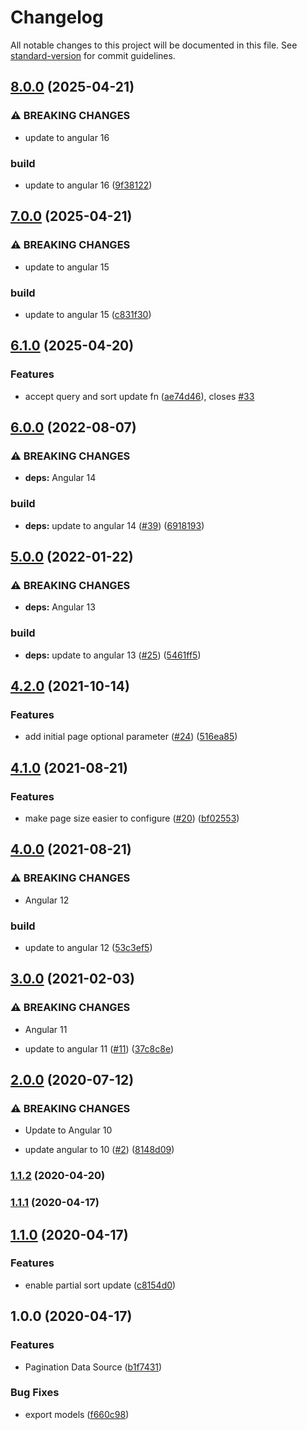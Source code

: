 # Changelog

All notable changes to this project will be documented in this file. See [standard-version](https://github.com/conventional-changelog/standard-version) for commit guidelines.

## [8.0.0](https://github.com/nilsmehlhorn/ngx-pagination-data-source/compare/v7.0.0...v8.0.0) (2025-04-21)


### ⚠ BREAKING CHANGES

* update to angular 16

### build

* update to angular 16 ([9f38122](https://github.com/nilsmehlhorn/ngx-pagination-data-source/commit/9f3812277a7b2b57b8ea8d18c8fadcdd689bec87))

## [7.0.0](https://github.com/nilsmehlhorn/ngx-pagination-data-source/compare/v6.1.0...v7.0.0) (2025-04-21)


### ⚠ BREAKING CHANGES

* update to angular 15

### build

* update to angular 15 ([c831f30](https://github.com/nilsmehlhorn/ngx-pagination-data-source/commit/c831f30572c2cddf470e0054ce60f456f4a0c502))

## [6.1.0](https://github.com/nilsmehlhorn/ngx-pagination-data-source/compare/v6.0.0...v6.1.0) (2025-04-20)


### Features

* accept query and sort update fn ([ae74d46](https://github.com/nilsmehlhorn/ngx-pagination-data-source/commit/ae74d46209d98291ce6b6153b565bf5b3c890e1b)), closes [#33](https://github.com/nilsmehlhorn/ngx-pagination-data-source/issues/33)

## [6.0.0](https://github.com/nilsmehlhorn/ngx-pagination-data-source/compare/v5.0.0...v6.0.0) (2022-08-07)


### ⚠ BREAKING CHANGES

* **deps:** Angular 14

### build

* **deps:** update to angular 14 ([#39](https://github.com/nilsmehlhorn/ngx-pagination-data-source/issues/39)) ([6918193](https://github.com/nilsmehlhorn/ngx-pagination-data-source/commit/69181939c63432e16b90aac25b31a86910057236))

## [5.0.0](https://github.com/nilsmehlhorn/ngx-pagination-data-source/compare/v4.2.0...v5.0.0) (2022-01-22)


### ⚠ BREAKING CHANGES

* **deps:** Angular 13

### build

* **deps:** update to angular 13 ([#25](https://github.com/nilsmehlhorn/ngx-pagination-data-source/issues/25)) ([5461ff5](https://github.com/nilsmehlhorn/ngx-pagination-data-source/commit/5461ff5aec6d234cf3324f691224523c07acbbff))

## [4.2.0](https://github.com/nilsmehlhorn/ngx-pagination-data-source/compare/v4.1.0...v4.2.0) (2021-10-14)


### Features

* add initial page optional parameter ([#24](https://github.com/nilsmehlhorn/ngx-pagination-data-source/issues/24)) ([516ea85](https://github.com/nilsmehlhorn/ngx-pagination-data-source/commit/516ea852cc4e41423e7229ded960f73d380d0503))

## [4.1.0](https://github.com/nilsmehlhorn/ngx-pagination-data-source/compare/v4.0.0...v4.1.0) (2021-08-21)


### Features

* make page size easier to configure ([#20](https://github.com/nilsmehlhorn/ngx-pagination-data-source/issues/20)) ([bf02553](https://github.com/nilsmehlhorn/ngx-pagination-data-source/commit/bf0255363af79370acc7c005f87a071b51a62d67))

## [4.0.0](https://github.com/nilsmehlhorn/ngx-pagination-data-source/compare/v3.0.0...v4.0.0) (2021-08-21)


### ⚠ BREAKING CHANGES

* Angular 12

### build

* update to angular 12 ([53c3ef5](https://github.com/nilsmehlhorn/ngx-pagination-data-source/commit/53c3ef54dd548da211db700e020234e7e64bf34d))

## [3.0.0](https://github.com/nilsmehlhorn/ngx-pagination-data-source/compare/v2.0.0...v3.0.0) (2021-02-03)


### ⚠ BREAKING CHANGES

* Angular 11

* update to angular 11 ([#11](https://github.com/nilsmehlhorn/ngx-pagination-data-source/issues/11)) ([37c8c8e](https://github.com/nilsmehlhorn/ngx-pagination-data-source/commit/37c8c8e451bd486eec620976c8cb0d6162142579))

## [2.0.0](https://github.com/nilsmehlhorn/ngx-pagination-data-source/compare/v1.1.1...v2.0.0) (2020-07-12)


### ⚠ BREAKING CHANGES

* Update to Angular 10

* update angular to 10 ([#2](https://github.com/nilsmehlhorn/ngx-pagination-data-source/issues/2)) ([8148d09](https://github.com/nilsmehlhorn/ngx-pagination-data-source/commit/8148d09985a73acfd97922620f0d26cd859b9bc6))

### [1.1.2](https://github.com/nilsmehlhorn/ngx-pagination-data-source/compare/v1.1.1...v1.1.2) (2020-04-20)

### [1.1.1](https://github.com/nilsmehlhorn/ngx-pagination-data-source/compare/v1.1.0...v1.1.1) (2020-04-17)

## [1.1.0](https://github.com/nilsmehlhorn/ngx-pagination-data-source/compare/v1.0.0...v1.1.0) (2020-04-17)


### Features

* enable partial sort update ([c8154d0](https://github.com/nilsmehlhorn/ngx-pagination-data-source/commit/c8154d0c530d40ed926ba392b3fc22e9bde8950d))

## 1.0.0 (2020-04-17)


### Features

* Pagination Data Source ([b1f7431](https://github.com/nilsmehlhorn/ngx-pagination-data-source/commit/b1f7431554aa026f4bd0f9211a95a2610226b652))


### Bug Fixes

* export models ([f660c98](https://github.com/nilsmehlhorn/ngx-pagination-data-source/commit/f660c98f042a43b97b873e9484c5284acd1d448a))
